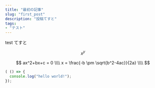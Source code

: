 ```yaml
---
title: "最初の記事"
slug: "first_post"
description: "投稿てすと"
tags:
- "テスト"
---
```


test
てすと

$$ x^y $$

$$
  ax^2+bx+c = 0 \\\\
  x = \frac{-b \pm \sqrt{b^2-4ac}}{2a} \\\\
$$

```js
( () => {
  console.log("hello world!");
});
```

